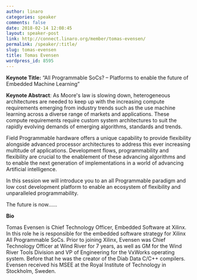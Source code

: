```yaml
---
author: linaro
categories: speaker
comments: false
date: 2018-02-14 12:08:45
layout: speaker-post
link: http://connect.linaro.org/member/tomas-evensen/
permalink: /speaker/:title/
slug: tomas-evensen
title: Tomas Evensen
wordpress_id: 8595
---
```


**Keynote Title:** “All Programmable SoCs? – Platforms to enable the future of Embedded Machine Learning”

**Keynote Abstract**: As Moore's law is slowing down, heterogeneous architectures are needed to keep up with the increasing compute requirements emerging from industry trends such as the use machine learning across a diverse range of markets and applications. These compute requirements require custom system architectures to suit the rapidly evolving demands of emerging algorithms, standards and trends.

Field Programmable hardware offers a unique capability to provide flexibility alongside advanced processor architectures to address this ever increasing multitude of applications. Development flows, programmability and flexibility are crucial to the enablement of these advancing algorithms and to enable the next generation of implementations in a world of advancing Artificial intelligence.

In this session we will introduce you to an all Programmable paradigm and low cost development platform to enable an ecosystem of flexibility and unparalleled programmability.

The future is now…...

**Bio**

Tomas Evensen is Chief Technology Officer, Embedded Software at Xilinx. In this role he is responsible for the embedded software strategy for Xilinx All Programmable SoCs. Prior to joining Xilinx, Evensen was Chief Technology Officer at Wind River for 7 years, as well as GM for the Wind River Tools Division and VP of Engineering for the VxWorks operating system. Before that he was the creator of the Diab Data C/C++ compilers. Evensen received his MSEE at the Royal Institute of Technology in Stockholm, Sweden.